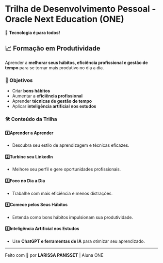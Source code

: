 # Trilha de Desenvolvimento Pessoal - Oracle Next Education (ONE)  

📌 **Tecnologia é para todos!**  

## 📈 Formação em Produtividade  

Aprender a **melhorar seus hábitos, eficiência profissional e gestão de tempo** para se tornar mais produtivo no dia a dia.  

### 🎯 Objetivos  
- Criar **bons hábitos**  
- Aumentar a **eficiência profissional**  
- Aprender **técnicas de gestão de tempo**  
- Aplicar **inteligência artificial nos estudos**  

### 🛠️ Conteúdo da Trilha  

#### 1️⃣**Aprender a Aprender**  
- Descubra seu estilo de aprendizagem e técnicas eficazes.   

#### 2️⃣**Turbine seu LinkedIn**  
- Melhore seu perfil e gere oportunidades profissionais.   

#### 3️⃣**Foco no Dia a Dia**  
- Trabalhe com mais eficiência e menos distrações.  

#### 4️⃣**Comece pelos Seus Hábitos**  
- Entenda como bons hábitos impulsionam sua produtividade.  

#### 5️⃣**Inteligência Artificial nos Estudos**  
- Use **ChatGPT e ferramentas de IA** para otimizar seu aprendizado.
  
---

Feito com 💙 por **LARISSA PANISSET** | Aluna ONE  

